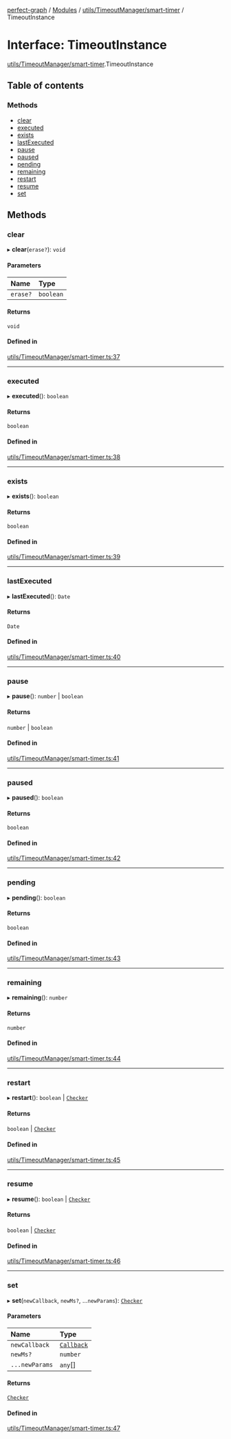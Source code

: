[perfect-graph](../README.md) / [Modules](../modules.md) / [utils/TimeoutManager/smart-timer](../modules/utils_TimeoutManager_smart_timer.md) / TimeoutInstance

# Interface: TimeoutInstance

[utils/TimeoutManager/smart-timer](../modules/utils_TimeoutManager_smart_timer.md).TimeoutInstance

## Table of contents

### Methods

- [clear](utils_TimeoutManager_smart_timer.TimeoutInstance#clear)
- [executed](utils_TimeoutManager_smart_timer.TimeoutInstance#executed)
- [exists](utils_TimeoutManager_smart_timer.TimeoutInstance#exists)
- [lastExecuted](utils_TimeoutManager_smart_timer.TimeoutInstance#lastexecuted)
- [pause](utils_TimeoutManager_smart_timer.TimeoutInstance#pause)
- [paused](utils_TimeoutManager_smart_timer.TimeoutInstance#paused)
- [pending](utils_TimeoutManager_smart_timer.TimeoutInstance#pending)
- [remaining](utils_TimeoutManager_smart_timer.TimeoutInstance#remaining)
- [restart](utils_TimeoutManager_smart_timer.TimeoutInstance#restart)
- [resume](utils_TimeoutManager_smart_timer.TimeoutInstance#resume)
- [set](utils_TimeoutManager_smart_timer.TimeoutInstance#set)

## Methods

### clear

▸ **clear**(`erase?`): `void`

#### Parameters

| Name     | Type      |
| :------- | :-------- |
| `erase?` | `boolean` |

#### Returns

`void`

#### Defined in

[utils/TimeoutManager/smart-timer.ts:37](https://github.com/MaastrichtU-IDS/perfect-graph/blob/7784cd6/src/utils/TimeoutManager/smart-timer.ts#L37)

---

### executed

▸ **executed**(): `boolean`

#### Returns

`boolean`

#### Defined in

[utils/TimeoutManager/smart-timer.ts:38](https://github.com/MaastrichtU-IDS/perfect-graph/blob/7784cd6/src/utils/TimeoutManager/smart-timer.ts#L38)

---

### exists

▸ **exists**(): `boolean`

#### Returns

`boolean`

#### Defined in

[utils/TimeoutManager/smart-timer.ts:39](https://github.com/MaastrichtU-IDS/perfect-graph/blob/7784cd6/src/utils/TimeoutManager/smart-timer.ts#L39)

---

### lastExecuted

▸ **lastExecuted**(): `Date`

#### Returns

`Date`

#### Defined in

[utils/TimeoutManager/smart-timer.ts:40](https://github.com/MaastrichtU-IDS/perfect-graph/blob/7784cd6/src/utils/TimeoutManager/smart-timer.ts#L40)

---

### pause

▸ **pause**(): `number` \| `boolean`

#### Returns

`number` \| `boolean`

#### Defined in

[utils/TimeoutManager/smart-timer.ts:41](https://github.com/MaastrichtU-IDS/perfect-graph/blob/7784cd6/src/utils/TimeoutManager/smart-timer.ts#L41)

---

### paused

▸ **paused**(): `boolean`

#### Returns

`boolean`

#### Defined in

[utils/TimeoutManager/smart-timer.ts:42](https://github.com/MaastrichtU-IDS/perfect-graph/blob/7784cd6/src/utils/TimeoutManager/smart-timer.ts#L42)

---

### pending

▸ **pending**(): `boolean`

#### Returns

`boolean`

#### Defined in

[utils/TimeoutManager/smart-timer.ts:43](https://github.com/MaastrichtU-IDS/perfect-graph/blob/7784cd6/src/utils/TimeoutManager/smart-timer.ts#L43)

---

### remaining

▸ **remaining**(): `number`

#### Returns

`number`

#### Defined in

[utils/TimeoutManager/smart-timer.ts:44](https://github.com/MaastrichtU-IDS/perfect-graph/blob/7784cd6/src/utils/TimeoutManager/smart-timer.ts#L44)

---

### restart

▸ **restart**(): `boolean` \| [`Checker`](../modules/utils_TimeoutManager_smart_timer._internal_#checker)

#### Returns

`boolean` \| [`Checker`](../modules/utils_TimeoutManager_smart_timer._internal_#checker)

#### Defined in

[utils/TimeoutManager/smart-timer.ts:45](https://github.com/MaastrichtU-IDS/perfect-graph/blob/7784cd6/src/utils/TimeoutManager/smart-timer.ts#L45)

---

### resume

▸ **resume**(): `boolean` \| [`Checker`](../modules/utils_TimeoutManager_smart_timer._internal_#checker)

#### Returns

`boolean` \| [`Checker`](../modules/utils_TimeoutManager_smart_timer._internal_#checker)

#### Defined in

[utils/TimeoutManager/smart-timer.ts:46](https://github.com/MaastrichtU-IDS/perfect-graph/blob/7784cd6/src/utils/TimeoutManager/smart-timer.ts#L46)

---

### set

▸ **set**(`newCallback`, `newMs?`, ...`newParams`): [`Checker`](../modules/utils_TimeoutManager_smart_timer._internal_#checker)

#### Parameters

| Name           | Type                                                                          |
| :------------- | :---------------------------------------------------------------------------- |
| `newCallback`  | [`Callback`](../modules/utils_TimeoutManager_smart_timer._internal_#callback) |
| `newMs?`       | `number`                                                                      |
| `...newParams` | `any`[]                                                                       |

#### Returns

[`Checker`](../modules/utils_TimeoutManager_smart_timer._internal_#checker)

#### Defined in

[utils/TimeoutManager/smart-timer.ts:47](https://github.com/MaastrichtU-IDS/perfect-graph/blob/7784cd6/src/utils/TimeoutManager/smart-timer.ts#L47)
